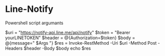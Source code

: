 # Line-Notify
Powershell script argumants

$uri = "https://notify-api.line.me/api/notify"
$token = "Bearer yourLINETOKEN"
$header = @{Authorization=$token}
$body = @{message=" $Args "}
$res = Invoke-RestMethod -Uri $uri -Method Post -Headers $header -Body $body 
echo $res
